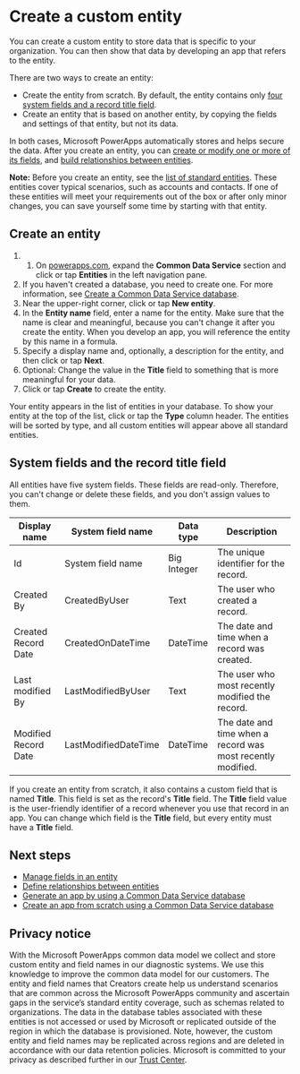 <properties
	pageTitle="Create a custom entity | Microsoft PowerApps"
	description="Create a custom entity that is based on another entity, or from scratch."
	services="powerapps"
	documentationCenter="na"
	authors="robinarh"
	manager="robinr"
	editor=""
	tags=""/>

<tags
   ms.service="powerapps"
   ms.devlang="na"
   ms.topic="article"
   ms.tgt_pltfrm="na"
   ms.workload="na"
   ms.date="10/18/2016"
   ms.author="robinr"/>

# Create a custom entity
You can create a custom entity to store data that is specific to your organization. You can then show that data by developing an app that refers to the entity.

There are two ways to create an entity:

- Create the entity from scratch. By default, the entity contains only [four system fields and a record title field](data-platform-create-entity.md#system-and-record-title-fields).
- Create an entity that is based on another entity, by copying the fields and settings of that entity, but not its data.

In both cases, Microsoft PowerApps automatically stores and helps secure the data. After you create an entity, you can [create or modify one or more of its fields](data-platform-manage-fields.md), and [build relationships between entities](data-platform-entity-lookup.md).

**Note:** Before you create an entity, see the [list of standard entities](data-platform-intro.md#standard-entities). These entities cover typical scenarios, such as accounts and contacts. If one of these entities will meet your requirements out of the box or after only minor changes, you can save yourself some time by starting with that entity.

## Create an entity
1. 1. On [powerapps.com](https://web.powerapps.com), expand the **Common Data Service** section and click or tap **Entities** in the left navigation pane.
1. If you haven't created a database, you need to create one. For more information, see [Create a Common Data Service database](create-database.md).
1. Near the upper-right corner, click or tap **New entity**.
1. In the **Entity name** field, enter a name for the entity. Make sure that the name is clear and meaningful, because you can't change it after you create the entity. When you develop an app, you will reference the entity by this name in a formula.
1. Specify a display name and, optionally, a description for the entity, and then click or tap **Next**.
1. Optional: Change the value in the **Title** field to something that is more meaningful for your data.
1. Click or tap **Create** to create the entity.

Your entity appears in the list of entities in your database. To show your entity at the top of the list, click or tap the **Type** column header. The entities will be sorted by type, and all custom entities will appear above all standard entities.

## System fields and the record title field
All entities have five system fields. These fields are read-only. Therefore, you can't change or delete these fields, and you don't assign values to them.

Display name         | System field name    | Data type    | Description
-------------------- | -------------------- | ------------ | -----------
Id                   | System field name    | Big Integer  | The unique identifier for the record.
Created By           | CreatedByUser        | Text         | The user who created a record.
Created Record Date  | CreatedOnDateTime    | DateTime     | The date and time when a record was created.
Last modified By     | LastModifiedByUser   | Text         | The user who most recently modified the record.
Modified Record Date | LastModifiedDateTime | DateTime     | The date and time when a record was most recently modified.

If you create an entity from scratch, it also contains a custom field that is named **Title**. This field is set as the record's **Title** field. The **Title** field value is the user-friendly identifier of a record whenever you use that record in an app. You can change which field is the **Title** field, but every entity must have a **Title** field.

## Next steps
- [Manage fields in an entity](data-platform-manage-fields.md)
- [Define relationships between entities](data-platform-entity-lookup.md)
- [Generate an app by using a Common Data Service database](data-platform-create-app.md)
- [Create an app from scratch using a Common Data Service database](data-platform-create-app-scratch.md)

## Privacy notice
With the Microsoft PowerApps common data model we collect and store custom entity and field names in our diagnostic systems.  We use this knowledge to improve the common data model for our customers. The entity and field names that Creators create help us understand scenarios that are common across the Microsoft PowerApps community and ascertain gaps in the service’s standard entity coverage, such as schemas related to organizations. The data in the database tables associated with these entities is not accessed or used by Microsoft or replicated outside of the region in which the database is provisioned. Note, however, the custom entity and field names may be replicated across regions and are deleted in accordance with our data retention policies. Microsoft is committed to your privacy as described further in our [Trust Center](https://www.microsoft.com/trustcenter/Privacy/default.aspx).
